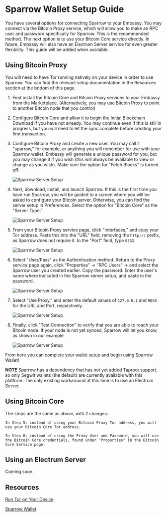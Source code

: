 # Sparrow Wallet Setup Guide

You have several options for connecting Sparrow to your Embassy.  You may connect via the Bitcoin Proxy service, which will allow you to make an RPC user and password specifically for Sparrow.  This is the recommended method.  The next option is to use your Bitcoin Core service directly.  In future, Embassy will also have an Electrum Server service for even greater flexibility.  This guide will be added when available.

## Using Bitcoin Proxy

You will need to have Tor running natively on your device in order to use Sparrow.  You can find the relevant setup documentation in the Resources section at the bottom of this page.

1. First install the Bitcoin Core and Bitcoin Proxy services to your Embassy from the Marketplace.  (Alternatively, you may use Bitcoin Proxy to point to another Bitcoin node that you control)

2. Configure Bitcoin Core and allow it to begin the Initial Blockchain Download if you have not already.  You may continue even if this is still in progress, but you will need to let the sync complete before creating your first transaction.

3. Configure Bitcoin Proxy and create a new user.  You may call it "sparrow," for example, or anything you will remember for use with your Sparrow wallet.  Embassy will generate a unique password for you, but you may change it if you wish (this will always be available to view or change as you wish).  Make sure the option for "Fetch Blocks" is turned off.

    ![Sparrow Server Setup](./assets/sparrow-server-setup0.png "Setup Bitcoin Proxy")

4. Next, download, install, and launch Sparrow.  If this is the first time you have run Sparrow, you will be guided to a screen where you will be asked to configure your Bitcoin server.  Otherwise, you can find the server setup in Preferences.  Select the option for "Bitcoin Core" as the "Server Type."

    ![Sparrow Server Setup](./assets/sparrow-server-setup2.png "Setup Your Bitcoin Server")

5. From your Bitcoin Proxy service page, click "Interfaces," and copy your Tor address.  Paste this into the "URL" field, removing the `http://` prefix, as Sparrow does not require it.  In the "Port" field, type `8332`.

    ![Sparrow Server Setup](./assets/sparrow-server-setup3.png "Enter URL & Port")

6. Select "User/Pass" as the Authentication method.  Return to the Proxy service page again, click "Properties" -> "RPC Users" -> and select the Sparrow user you created earlier.  Copy the password.  Enter the user's name where indicated in the Sparrow server setup, and paste in the password.

    ![Sparrow Server Setup](./assets/sparrow-server-setup4.png "Add RPC User & Password")

7. Select "Use Proxy," and enter the default values of `127.0.0.1` and `9050` for the URL and Port, respectively.

    ![Sparrow Server Setup](./assets/sparrow-server-setup5.png "Use Tor Proxy")

8. Finally, click "Test Connection" to verify that you are able to reach your Bitcoin node.  If your node is not yet synced, Sparrow will let you know, as shown in our example

    ![Sparrow Server Setup](./assets/sparrow-server-setup6.png "Test Connection")

From here you can complete your wallet setup and begin using Sparrow Wallet!

**NOTE** Sparrow has a dependency that has not yet added Taproot support, so only Segwit wallets (the default) are currently available with this platform.  The only existing workaround at this time is to use an Electrum Server.

## Using Bitcoin Core

The steps are the same as above, with 2 changes:

    In Step 5: instead of using your Bitcoin Proxy Tor address, you will use your Bitcoin Core Tor address.

    In Step 6: instead of using the Proxy User and Password, you will use the Bitcoin Core credentials, found under "Properties" in the Bitcoin Core Service page.

## Using an Electrum Server

Coming soon.

## Resources

[Run Tor on Your Device](https://start9.com/support/user-manual/configuration/tor-setup/tor-os/)

[Sparrow Wallet](https://sparrowwallet.com/)
